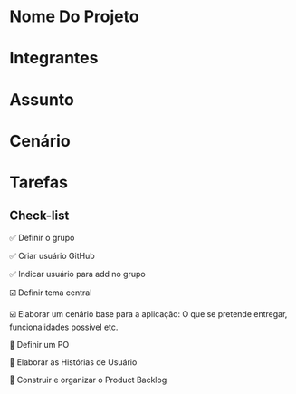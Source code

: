 # Nome Do Projeto
 
# Integrantes

# Assunto 

# Cenário

# Tarefas
## Check-list
:white_check_mark: Definir o grupo

:white_check_mark: Criar usuário GitHub

:white_check_mark: Indicar usuário para add no grupo

:ballot_box_with_check: Definir tema central

:ballot_box_with_check: Elaborar um cenário base para a aplicação: O que se pretende entregar, funcionalidades possível etc.

:black_square_button: Definir um PO

:black_square_button: Elaborar as Histórias de Usuário

:black_square_button: Construir e organizar o Product Backlog
